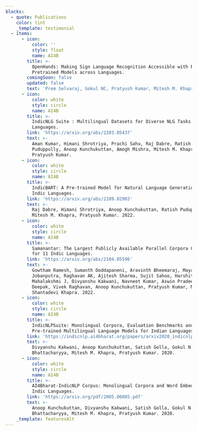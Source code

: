 ```yaml
---
blocks:
  - quote: Publications
    color: tint
    _template: testimonial
  - items:
      - icon:
          color: ''
          style: float
          name: AI4B
        title: >-
          OpenHands: Making Sign Language Recognition Accessible with Pose-based
          Pretrained Models across Languages.
        comingSoon: false
        updated: false
        text: 'Prem Selvaraj, Gokul NC, Pratyush Kumar, Mitesh M. Khapra'
      - icon:
          color: white
          style: circle
          name: AI4B
        title: >-
          IndicNLG Suite : Multilingual Datasets for Diverse NLG Tasks in Indic
          Languages. 
        link: 'https://arxiv.org/abs/2203.05437'
        text: >-
          Aman Kumar, Himani Shrotriya, Prachi Sahu, Raj Dabre, Ratish
          Puduppully, Anoop Kunchukuttan, Amogh Mishra, Mitesh M. Khapra,
          Pratyush Kumar.
      - icon:
          color: white
          style: circle
          name: AI4B
        title: >-
          IndicBART: A Pre-trained Model for Natural Language Generation of
          Indic Languages. 
        link: 'https://arxiv.org/abs/2109.02903'
        text: >-
          Raj Dabre, Himani Shrotriya, Anoop Kunchukuttan, Ratish Puduppully,
          Mitesh M. Khapra, Pratyush Kumar. 2022. 
      - icon:
          color: white
          style: circle
          name: AI4B
        title: >-
          Samanantar: The Largest Publicly Available Parallel Corpora Collection
          for 11 Indic Languages. 
        link: 'https://arxiv.org/abs/2104.05596'
        text: >-
          Gowtham Ramesh, Sumanth Doddapaneni, Aravinth Bheemaraj, Mayank
          Jobanputra, Raghavan AK, Ajitesh Sharma, Sujit Sahoo, Harshita Diddee,
          Mahalakshmi J, Divyanshu Kakwani, Navneet Kumar, Aswin Pradeep, Kumar
          Deepak, Vivek Raghavan, Anoop Kunchukuttan, Pratyush Kumar, Mitesh
          Shantadevi Khapra. 2022.
      - icon:
          color: white
          style: circle
          name: AI4B
        title: >-
          IndicNLPSuite: Monolingual Corpora, Evaluation Benchmarks and
          Pre-trained Multilingual Language Models for Indian Languages. 
        link: 'https://indicnlp.ai4bharat.org/papers/arxiv2020_indicnlp_corpus.pdf'
        text: >-
          Divyanshu Kakwani, Anoop Kunchukuttan, Satish Golla, Gokul N.C., Avik
          Bhattacharyya, Mitesh M. Khapra, Pratyush Kumar. 2020.
      - icon:
          color: white
          style: circle
          name: AI4B
        title: >-
          AI4Bharat-IndicNLP Corpus: Monolingual Corpora and Word Embeddings for
          Indic Languages.
        link: 'https://arxiv.org/pdf/2005.00085.pdf'
        text: >-
          Anoop Kunchukuttan, Divyanshu Kakwani, Satish Golla, Gokul N.C., Avik
          Bhattacharyya, Mitesh M. Khapra, Pratyush Kumar. 2020.
    _template: featuresAlt
---
```


